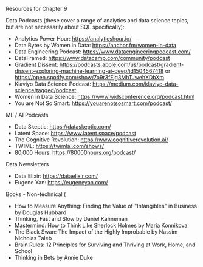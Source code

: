 Resources for Chapter 9

Data Podcasts (these cover a range of analytics and data science topics, but are not necessarily about SQL specifically):
* Analytics Power Hour: https://analyticshour.io/
* Data Bytes by Women in Data: https://anchor.fm/women-in-data
* Data Engineering Podcast: https://www.dataengineeringpodcast.com/
* DataFramed: https://www.datacamp.com/community/podcast
* Gradient Dissent: https://podcasts.apple.com/us/podcast/gradient-dissent-exploring-machine-learning-ai-deep/id1504567418 or https://open.spotify.com/show/7o9r3fFig3MhTJwehXDbXm 
* Klaviyo Data Science Podcast: https://medium.com/klaviyo-data-science/tagged/podcast
* Women in Data Science: https://www.widsconference.org/podcast.html
* You are Not So Smart: https://youarenotsosmart.com/podcast/

ML / AI Podcasts
* Data Skeptic: https://dataskeptic.com/
* Latent Space: https://www.latent.space/podcast
* The Cognitive Revolution: https://www.cognitiverevolution.ai/
* TWIML: https://twimlai.com/shows/
* 80,000 Hours: https://80000hours.org/podcast/


Data Newsletters
* Data Elixir: https://dataelixir.com/
* Eugene Yan: https://eugeneyan.com/

Books - Non-technical (
* How to Measure Anything: Finding the Value of "Intangibles" in Business by Douglas Hubbard
* Thinking, Fast and Slow by Daniel Kahneman
* Mastermind: How to Think Like Sherlock Holmes by Maria Konnikova
* The Black Swan: The Impact of the Highly Improbable by Nassim Nicholas Taleb
* Brain Rules: 12 Principles for Surviving and Thriving at Work, Home, and School
* Thinking in Bets by Annie Duke
